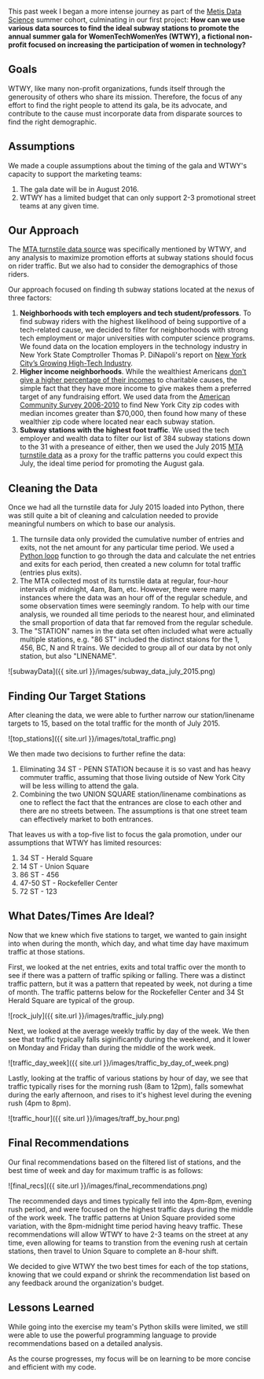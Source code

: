 
This past week I began a more intense journey as part of the [Metis Data Science](http://www.thisismetis.com/data-science) summer cohort, culminating in our first project: **How can we use various data sources to find the ideal subway stations to promote the annual summer gala for WomenTechWomenYes (WTWY), a fictional non-profit focused on increasing the participation of women in technology?**

## Goals

WTWY, like many non-profit organizations, funds itself through the generousity of others who share its mission. Therefore, the focus of any effort to find the right people to attend its gala, be its advocate, and contribute to the cause must incorporate data from disparate sources to find the right demographic.

## Assumptions

We made a couple assumptions about the timing of the gala and WTWY's capacity to support the marketing teams:
1. The gala date will be in August 2016.
2. WTWY has a limited budget that can only support 2-3 promotional street teams at any given time.

## Our Approach

The [MTA turnstile data source](http://web.mta.info/developers/turnstile.html) was specifically mentioned by WTWY, and any analysis to maximize promotion efforts at subway stations should focus on rider traffic. But we also had to consider the demographics of those riders.

Our approach focused on finding th subway stations located at the nexus of three factors:

1. **Neighborhoods with tech employers and tech student/professors**. To find subway riders with the highest likelihood of being supportive of a tech-related cause, we decided to filter for neighborhoods with strong tech employment or major universities with computer science programs. We found data on the location employers in the technology industry in New York State Comptroller Thomas P. DiNapoli's report on [New York City’s Growing High-Tech Industry](https://www.osc.state.ny.us/osdc/rpt2-2015.pdf).
2. **Higher income neighborhoods**. While the wealthiest Americans [don't give a higher percentage of their incomes](https://philanthropy.com/article/As-Wealthy-Give-Smaller-Share/152481) to charitable causes, the simple fact that they have more income to give makes them a preferred target of any fundraising effort. We used data from the [American Community Survey 2006-2010](https://www.census.gov/programs-surveys/acs/data.html) to find New York City zip codes with median incomes greater than $70,000, then found how many of these wealthier zip code where located near each subway station.
3. **Subway stations with the highest foot traffic**. We used the tech employer and wealth data to filter our list of 384 subway stations down to the 31 with a preseance of either, then we used the July 2015 [MTA turnstile data](http://web.mta.info/developers/turnstile.html) as a proxy for the traffic patterns you could expect this July, the ideal time period for promoting the August gala.

## Cleaning the Data

Once we had all the turnstile data for July 2015 loaded into Python, there was still quite a bit of cleaning and calculation needed to provide meaningful numbers on which to base our analysis. 

1. The turnsile data only provided the cumulative number of entries and exits, not the net amount for any particular time period. We used a [Python loop](http://www.tutorialspoint.com/python/python_loops.htm) function to go through the data and calculate the net entries and exits for each period, then created a new column for total traffic (entries plus exits).
2. The MTA collected most of its turnstile data at regular, four-hour intervals of midnight, 4am, 8am, etc. However, there were many instances where the data was an hour off of the regular schedule, and some observation times were seemingly random. To help with our time analysis, we rounded all time periods to the nearest hour, and eliminated the small proportion of data that far removed from the regular schedule.
3. The "STATION" names in the data set often included what were actually multiple stations, e.g. "86 ST" included the distinct staions for the 1, 456, BC, N and R trains. We decided to group all of our data by not only station, but also "LINENAME".

![subwayData]({{ site.url }}/images/subway_data_july_2015.png)

## Finding Our Target Stations

After cleaning the data, we were able to further narrow our station/linename targets to 15, based on the total traffic for the month of July 2015.

![top_stations]({{ site.url }}/images/total_traffic.png)

We then made two decisions to further refine the data:
1. Eliminating 34 ST - PENN STATION because it is so vast and has heavy commuter traffic, assuming that those living outside of New York City will be less willing to attend the gala.
2. Combining the two UNION SQUARE station/linename combinations as one to reflect the fact that the entrances are close to each other and there are no streets between. The assumptions is that one street team can effectively market to both entrances.

That leaves us with a top-five list to focus the gala promotion, under our assumptions that WTWY has limited resources:
1. 34 ST - Herald Square
2. 14 ST - Union Square
3. 86 ST - 456
4. 47-50 ST - Rockefeller Center
5. 72 ST - 123

## What Dates/Times Are Ideal?

Now that we knew which five stations to target, we wanted to gain insight into when during the month, which day, and what time day have maximum traffic at those stations.

First, we looked at the net entries, exits and total traffic over the month to see if there was a pattern of traffic spiking or falling. There was a distinct traffic pattern, but it was a pattern that repeated by week, not during a time of month. The traffic patterns below for the Rockefeller Center and 34 St Herald Square are typical of the group.

![rock_july]({{ site.url }}/images/traffic_july.png)


Next, we looked at the average weekly traffic by day of the week. We then see that traffic typically falls siginificantly during the weekend, and it lower on Monday and Friday than during the middle of the work week.

![traffic_day_week]({{ site.url }}/images/traffic_by_day_of_week.png)


Lastly, looking at the traffic of various stations by hour of day, we see that traffic typically rises for the morning rush (8am to 12pm), falls somewhat during the early afternoon, and rises to it's highest level during the evening rush (4pm to 8pm).

![traffic_hour]({{ site.url }}/images/traff_by_hour.png)

## Final Recommendations

Our final recommendations based on the filtered list of stations, and the best time of week and day for maximum traffic is as follows:

![final_recs]({{ site.url }}/images/final_recommendations.png)

The recommended days and times typically fell into the 4pm-8pm, evening rush period, and were focused on the highest traffic days during the middle of the work week. The traffic patterns at Union Square provided some variation, with the 8pm-midnight time period having heavy traffic. These recommendations will allow WTWY to have 2-3 teams on the street at any time, even allowing for teams to transtion from the evening rush at certain stations, then travel to Union Square to complete an 8-hour shift.

We decided to give WTWY the two best times for each of the top stations, knowing that we could expand or shrink the recommendation list based on any feedback around the organization's budget.

## Lessons Learned

While going into the exercise my team's Python skills were limited, we still were able to use the powerful programming language to provide recommendations based on a detailed analysis. 

As the course progresses, my focus will be on learning to be more concise and efficient with my code.
